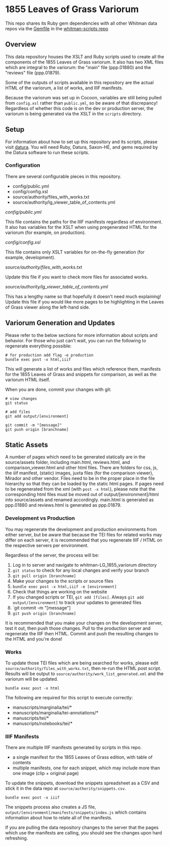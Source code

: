 # 1855 Leaves of Grass Variorum

This repo shares its Ruby gem dependencies with all other Whitman data
repos via the
[Gemfile](https://github.com/whitmanarchive/whitman-scripts/blob/main/Gemfile)
in the [whitman-scripts
repo](https://github.com/whitmanarchive/whitman-scripts)

## Overview

This data repository houses the XSLT and Ruby scripts used to create all the components of the 1855 Leaves of Grass variorum. It also has two XML files which are integral to the variorum: the "main" file (ppp.01880) and the "reviews" file (ppp.01879).

Some of the outputs of scripts available in this repository are the actual HTML of the variorum, a list of works, and IIIF manifests.

Because the variorum was set up in Cocoon, variables are still being pulled from `config.xsl` rather than `public.yml`, so be aware of that discrepancy! Regardless of whether this code is on the dev or production server, the variorum is being generated via the XSLT in the `scripts` directory.

## Setup

For information about how to set up this repository and its scripts, please visit [datura](https://github.com/CDRH/datura).  You will need Ruby, Datura, Saxon-HE, and gems required by the Datura software to run these scripts.

### Configuration

There are several configurable pieces in this repository.

- config/public.yml
- config/config.xsl
- source/authority/files_with_works.txt
- source/authority/lg_viewer_table_of_contents.yml

*config/public.yml*

This file contains the paths for the IIIF manifests regardless of environment. It also has variables for the XSLT when using pregenerated HTML for the variorum (for example, on production).

*config/config.xsl*

This file contains only XSLT variables for on-the-fly generation (for example, development).

*source/authority/files_with_works.txt*

Update this file if you want to check more files for associated works.

*source/authority/lg_viewer_table_of_contents.yml*

This has a lengthy name so that hopefully it doesn't need much explaining!  Update this file if you would like more pages to be highlighting in the Leaves of Grass viewer along the left-hand side.

## Variorum Generation and Updates

Please refer to the below sections for more information about scripts and behavior. For those who just can't wait, you can run the following to regenerate everything possible:

```
# for production add flag -e production
bundle exec post -x html,iiif
```

This will generate a list of works and files which reference them, manifests for the 1855 Leaves of Grass and snippets for comparison, as well as the variorum HTML itself.

When you are done, commit your changes with git:

```
# view changes
git status

# add files
git add output/[environment]

git commit -m "[message]"
git push origin [branchname]
```

## Static Assets

A number of pages which need to be generated statically are in the source/assets folder, including main.html, reviews.html, and comparison_viewer.html and other html files. There are folders for css, js, the iiif manifest, (static) images, juxta files (for the comparison viewer), Mirador and other vendor. Files need to be in the proper place in the file hierarchy so that they can be loaded by the static html pages. If pages need to be regenerated from the xml (with `post -x html`), please note that the corresponding html files must be moved out of output/[environment]/html into source/assets and renamed accordingly. main.html is generated as ppp.01880 and reviews.html is generated as ppp.01879.

### Development vs Production

You may regenerate the development and production environments from either server, but be aware that because the TEI files for related works may differ on each server, it is recommended that you regenerate IIIF / HTML on the respective servers per environment.

Regardless of the server, the process will be:

1. Log in to server and navigate to whitman-LG_1855_variorum directory
2. `git status` to check for any local changes and verify your branch
3. `git pull origin [branchname]`
4. Make your changes to the scripts or source files
5. `bundle exec post -x html,iiif -e [environment]`
6. Check that things are working on the website
7. If you changed scripts or TEI, `git add [files]`. Always `git add output/[environment]` to track your updates to generated files
8. `git commit -m "[message"]
9. `git push origin [branchname]`

It is recommended that you make your changes on the development server, test it out, then push those changes.  Pull to the production server and regenerate the IIIF then HTML.  Commit and push the resulting changes to the HTML and you're done!

### Works

To update those TEI files which are being searched for works, please edit `source/authority/files_with_works.txt`, then re-run the HTML post script. Results will be output to `source/authority/work_list_generated.xml` and the variorum will be updated.

`bundle exec post -x html`

The following are required for this script to execute correctly:

- manuscripts/marginalia/tei/*
- manuscripts/marginalia/tei-annotations/*
- manuscripts/tei/*
- manuscripts/notebooks/tei/*

### IIIF Manifests

There are multiple IIIF manifests generated by scripts in this repo.

- a single manifest for the 1855 Leaves of Grass edition, with table of contents
- multiple manifests, one for each snippet, which may include more than one image (clip + original page)

To update the snippets, download the snippets spreadsheet as a CSV and stick it in the data repo at `source/authority/snippets.csv`.

```
bundle exec post -x iiif
```

The snippets process also creates a JS file, `output/[environment]/manifests/snippets/index.js` which contains information about how to relate all of the manifests.

If you are pulling the data repository changes to the server that the pages which use the manifests are calling, you should see the changes upon hard refreshing.
